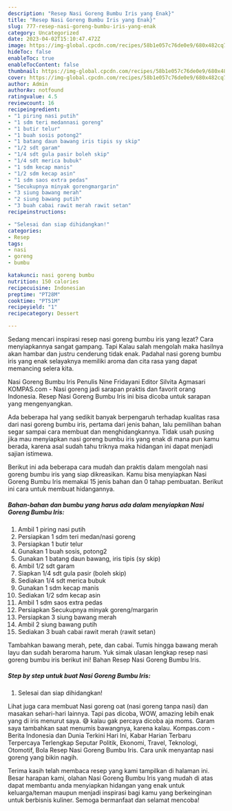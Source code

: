 ```yaml
---
description: "Resep Nasi Goreng Bumbu Iris yang Enak}"
title: "Resep Nasi Goreng Bumbu Iris yang Enak}"
slug: 777-resep-nasi-goreng-bumbu-iris-yang-enak
category: Uncategorized
date: 2023-04-02T15:10:47.472Z
image: https://img-global.cpcdn.com/recipes/58b1e057c76de0e9/680x482cq70/nasi-goreng-bumbu-iris-foto-resep-utama.jpg
hideToc: false
enableToc: true
enableTocContent: false
thumbnail: https://img-global.cpcdn.com/recipes/58b1e057c76de0e9/680x482cq70/nasi-goreng-bumbu-iris-foto-resep-utama.jpg
cover: https://img-global.cpcdn.com/recipes/58b1e057c76de0e9/680x482cq70/nasi-goreng-bumbu-iris-foto-resep-utama.jpg
author: Admin
authorAv: notfound
ratingvalue: 4.5
reviewcount: 16
recipeingredient:
- "1 piring nasi putih"
- "1 sdm teri medannasi goreng"
- "1 butir telur"
- "1 buah sosis potong2"
- "1 batang daun bawang iris tipis sy skip"
- "1/2 sdt garam"
- "1/4 sdt gula pasir boleh skip"
- "1/4 sdt merica bubuk"
- "1 sdm kecap manis"
- "1/2 sdm kecap asin"
- "1 sdm saos extra pedas"
- "Secukupnya minyak gorengmargarin"
- "3 siung bawang merah"
- "2 siung bawang putih"
- "3 buah cabai rawit merah rawit setan"
recipeinstructions:

- "Selesai dan siap dihidangkan!"
categories:
- Resep
tags:
- nasi
- goreng
- bumbu

katakunci: nasi goreng bumbu 
nutrition: 150 calories
recipecuisine: Indonesian
preptime: "PT28M"
cooktime: "PT51M"
recipeyield: "1"
recipecategory: Dessert

---
```



Sedang mencari inspirasi resep nasi goreng bumbu iris yang lezat? Cara menyiapkannya sangat gampang. Tapi Kalau salah mengolah maka hasilnya akan hambar dan justru cenderung tidak enak. Padahal nasi goreng bumbu iris yang enak selayaknya memiliki aroma dan cita rasa yang dapat memancing selera kita.


Nasi Goreng Bumbu Iris Penulis Nine Fridayani Editor Silvita Agmasari KOMPAS.com - Nasi goreng jadi sarapan praktis dan favorit orang Indonesia. Resep Nasi Goreng Bumbu Iris ini bisa dicoba untuk sarapan yang mengenyangkan.

Ada beberapa hal yang sedikit banyak berpengaruh terhadap kualitas rasa dari nasi goreng bumbu iris, pertama dari jenis bahan, lalu pemilihan bahan segar sampai cara membuat dan menghidangkannya. Tidak usah pusing jika mau menyiapkan nasi goreng bumbu iris yang enak di mana pun kamu berada, karena asal sudah tahu triknya maka hidangan ini dapat menjadi sajian istimewa.


Berikut ini ada beberapa cara mudah dan praktis dalam mengolah nasi goreng bumbu iris yang siap dikreasikan. Kamu bisa menyiapkan Nasi Goreng Bumbu Iris memakai 15 jenis bahan dan 0 tahap pembuatan. Berikut ini cara untuk membuat hidangannya.

<!--inarticleads1-->

##### Bahan-bahan dan bumbu yang harus ada dalam menyiapkan Nasi Goreng Bumbu Iris:

1. Ambil 1 piring nasi putih
1. Persiapkan 1 sdm teri medan/nasi goreng
1. Persiapkan 1 butir telur
1. Gunakan 1 buah sosis, potong2
1. Gunakan 1 batang daun bawang, iris tipis (sy skip)
1. Ambil 1/2 sdt garam
1. Siapkan 1/4 sdt gula pasir (boleh skip)
1. Sediakan 1/4 sdt merica bubuk
1. Gunakan 1 sdm kecap manis
1. Sediakan 1/2 sdm kecap asin
1. Ambil 1 sdm saos extra pedas
1. Persiapkan Secukupnya minyak goreng/margarin
1. Persiapkan 3 siung bawang merah
1. Ambil 2 siung bawang putih
1. Sediakan 3 buah cabai rawit merah (rawit setan)


Tambahkan bawang merah, pete, dan cabai. Tumis hingga bawang merah layu dan sudah beraroma harum. Yuk simak ulasan lengkap resep nasi goreng bumbu iris berikut ini! Bahan Resep Nasi Goreng Bumbu Iris. 

<!--inarticleads2-->

##### Step by step untuk buat Nasi Goreng Bumbu Iris:


1. Selesai dan siap dihidangkan!

Lihat juga cara membuat Nasi goreng oat (nasi goreng tanpa nasi) dan masakan sehari-hari lainnya. Tapi pas dicoba, WOW, amazing lebih enak yang di iris menurut saya. 😅 kalau gak percaya dicoba aja moms. Garam saya tambahkan saat menumis bawangnya, karena kalau. Kompas.com - Berita Indonesia dan Dunia Terkini Hari Ini, Kabar Harian Terbaru Terpercaya Terlengkap Seputar Politik, Ekonomi, Travel, Teknologi, Otomotif, Bola Resep Nasi Goreng Bumbu Iris. Cara unik menyantap nasi goreng yang bikin nagih. 

Terima kasih telah membaca resep yang kami tampilkan di halaman ini. Besar harapan kami, olahan Nasi Goreng Bumbu Iris yang mudah di atas dapat membantu anda menyiapkan hidangan yang enak untuk keluarga/teman maupun menjadi inspirasi bagi kamu yang berkeinginan untuk berbisnis kuliner. Semoga bermanfaat dan selamat mencoba!
